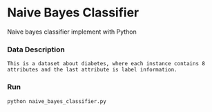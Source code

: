 Naive Bayes Classifier 
=================================
Naive bayes classifier implement with Python 

### Data Description
	This is a dataset about diabetes, where each instance contains 8 attributes and the last attribute is label information. 
		
### Run
	python naive_bayes_classifier.py
